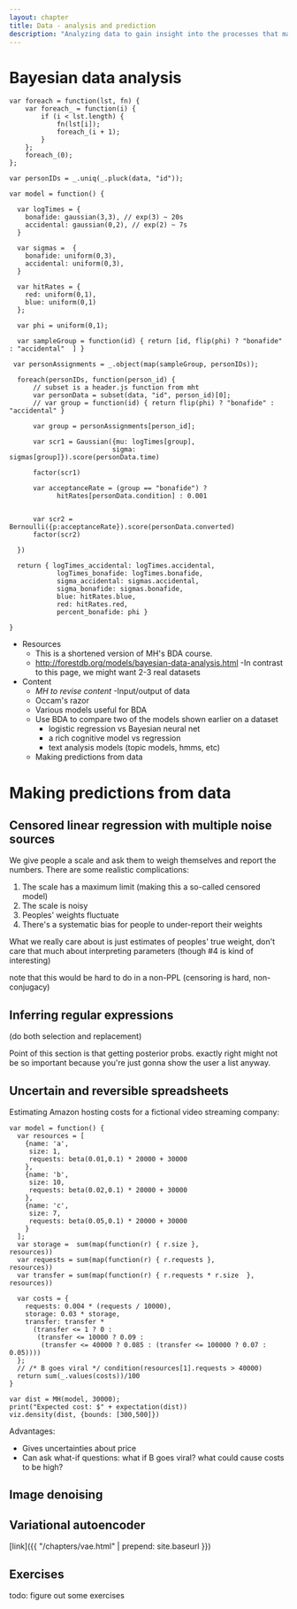 ```yaml
---
layout: chapter
title: Data - analysis and prediction
description: "Analyzing data to gain insight into the processes that may have generated it and to make predictions on new data."
---
```


# Bayesian data analysis

~~~~
var foreach = function(lst, fn) {
    var foreach_ = function(i) {
        if (i < lst.length) {
            fn(lst[i]);
            foreach_(i + 1);
        }
    };
    foreach_(0);
};

var personIDs = _.uniq(_.pluck(data, "id"));

var model = function() {

  var logTimes = {
    bonafide: gaussian(3,3), // exp(3) ~ 20s
    accidental: gaussian(0,2), // exp(2) ~ 7s
  }

  var sigmas =  {
    bonafide: uniform(0,3),
    accidental: uniform(0,3),
  }

  var hitRates = {
    red: uniform(0,1),
    blue: uniform(0,1)
  };

  var phi = uniform(0,1);

  var sampleGroup = function(id) { return [id, flip(phi) ? "bonafide" : "accidental"  ] }

 var personAssignments = _.object(map(sampleGroup, personIDs));

  foreach(personIDs, function(person_id) {
      // subset is a header.js function from mht
      var personData = subset(data, "id", person_id)[0];
      // var group = function(id) { return flip(phi) ? "bonafide" : "accidental" }

      var group = personAssignments[person_id];

      var scr1 = Gaussian({mu: logTimes[group], 
                          sigma: sigmas[group]}).score(personData.time)

      factor(scr1)

      var acceptanceRate = (group == "bonafide") ? 
            hitRates[personData.condition] : 0.001

      
      var scr2 = Bernoulli({p:acceptanceRate}).score(personData.converted)
      factor(scr2)

  })

  return { logTimes_accidental: logTimes.accidental,
            logTimes_bonafide: logTimes.bonafide, 
            sigma_accidental: sigmas.accidental,
            sigma_bonafide: sigmas.bonafide, 
            blue: hitRates.blue,
            red: hitRates.red, 
            percent_bonafide: phi }

}

~~~~

- Resources
  - This is a shortened version of MH's BDA course.
  - http://forestdb.org/models/bayesian-data-analysis.html
    -In contrast to this page, we might want 2-3 real datasets
- Content
  - *MH to revise content*
  -Input/output of data
  - Occam's razor
  - Various models useful for BDA
  - Use BDA to compare two of the models shown earlier on a dataset
    - logistic regression vs Bayesian neural net
    - a rich cognitive model vs regression
    - text analysis models (topic models, hmms, etc)
  - Making predictions from data


# Making predictions from data

## Censored linear regression with multiple noise sources

We give people a scale and ask them to weigh themselves and report the numbers. There are some realistic complications:

1. The scale has a maximum limit (making this a so-called censored model)
1. The scale is noisy
1. Peoples' weights fluctuate
1. There's a systematic bias for people to under-report their weights

What we really care about is just estimates of peoples' true weight, don't care that much about interpreting parameters (though #4 is kind of interesting)

note that this would be hard to do in a non-PPL (censoring is hard, non-conjugacy)

## Inferring regular expressions

(do both selection and replacement)

Point of this section is that getting posterior probs. exactly right might not be so important because you're just gonna show the user a list anyway.

## Uncertain and reversible spreadsheets

Estimating Amazon hosting costs for a fictional video streaming company:

~~~~
var model = function() {
  var resources = [
    {name: 'a',
     size: 1,
     requests: beta(0.01,0.1) * 20000 + 30000
    },
    {name: 'b',
     size: 10,
     requests: beta(0.02,0.1) * 20000 + 30000
    },
    {name: 'c',
     size: 7,
     requests: beta(0.05,0.1) * 20000 + 30000
    }
  ];
  var storage =  sum(map(function(r) { r.size },               resources))
  var requests = sum(map(function(r) { r.requests },           resources))
  var transfer = sum(map(function(r) { r.requests * r.size  }, resources))

  var costs = {
    requests: 0.004 * (requests / 10000),
    storage: 0.03 * storage,
    transfer: transfer *
      (transfer <= 1 ? 0 :
       (transfer <= 10000 ? 0.09 :
        (transfer <= 40000 ? 0.085 : (transfer <= 100000 ? 0.07 : 0.05))))
  };
  // /* B goes viral */ condition(resources[1].requests > 40000)
  return sum(_.values(costs))/100
}

var dist = MH(model, 30000);
print("Expected cost: $" + expectation(dist))
viz.density(dist, {bounds: [300,500]})
~~~~

Advantages:

- Gives uncertainties about price
- Can ask what-if questions: what if B goes viral? what could cause costs to be high?

## Image denoising

## Variational autoencoder

[link]({{ "/chapters/vae.html" | prepend: site.baseurl }})


## Exercises

todo: figure out some exercises
